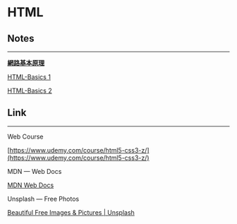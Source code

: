 # HTML

## Notes

---

[**網路基本原理**](HTML%20fbdf7d9a2793484dbd597c74cf6cfee5/%E7%B6%B2%E8%B7%AF%E5%9F%BA%E6%9C%AC%E5%8E%9F%E7%90%86%20050a11cbcdd34489886dbd7c2d8cd5bc.md)

[HTML-Basics 1](HTML%20fbdf7d9a2793484dbd597c74cf6cfee5/HTML-Basics%201%207cb6e4c2d7504885a0cfe59859ca05c0.md)

[HTML-Basics 2](HTML%20fbdf7d9a2793484dbd597c74cf6cfee5/HTML-Basics%202%20e3d1520e6939408eaf1405b7705997ec.md)

## Link

---

Web Course  

[https://www.udemy.com/course/html5-css3-z/](https://www.udemy.com/course/html5-css3-z/)

MDN — Web Docs

[MDN Web Docs](https://developer.mozilla.org/zh-CN/)

Unsplash — Free Photos

[Beautiful Free Images & Pictures | Unsplash](https://unsplash.com/)